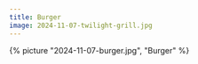```yaml
---
title: Burger
image: 2024-11-07-twilight-grill.jpg
---
```


{% picture "2024-11-07-burger.jpg", "Burger" %}

